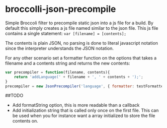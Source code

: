 broccolli-json-precompile
=========================

Simple Broccoli filter to precompile static json into a js file for a build.
By default this simply creates a js file named similar to the json file. This
js file contains a single statement: `var [filename] = [contents];`

The contents is plain JSON, no parsing is done to literal javascript
notation since the interpreter understands the JSON notation.

For any other scenario set a formatter function on the options that takes a filename
and a contents string and returns the new contents:

```javascript
var precompiler = function(filename, contents){
	return 'addLanguage(' + filename + ', ' + contents + ');';
}
precompiler = new JsonPrecompiler('language', { formatter: testFormatter });
```

##TODO
* Add formatString option, this is more readable than a callback
* Add initialization string that is called only once on the first file.
This can be used when you for instance want a array initialized to store the file contents on.
